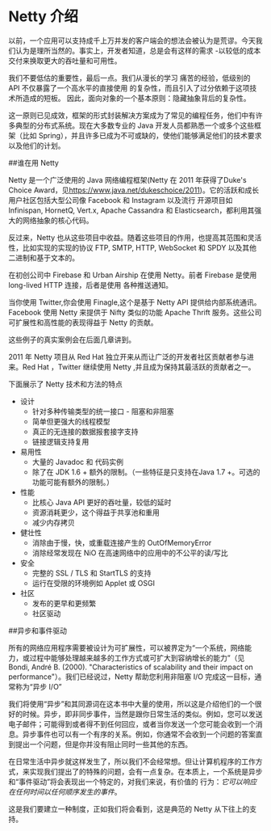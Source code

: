 Netty 介绍
========

以前，一个应用可以支持成千上万并发的客户端会的想法会被认为是荒谬。今天我们认为是理所当然的。事实上，开发者知道，总是会有这样的需求
-以较低的成本交付来换取更大的吞吐量和可用性。

我们不要低估的重要性，最后一点。我们从漫长的学习
痛苦的经验，低级别的 API 不仅暴露了一个高水平的直接使用
的复杂性，而且引入了过分依赖于这项技术所造成的短板。
因此，面向对象的一个基本原则：隐藏抽象背后的复杂性。

这一原则已见成效，框架的形式封装解决方案成为了常见的编程任务，他们中有许多典型的分布式系统。现在大多数专业的 Java 开发人员都熟悉一个或多个这些框架（比如 Spring），并且许多已成为不可或缺的，使他们能够满足他们的技术要求以及他们的计划。

##谁在用 Netty

Netty 是一个广泛使用的 Java 网络编程框架(Netty 在 2011 年获得了Duke's Choice Award，见<https://www.java.net/dukeschoice/2011>)。它的活跃和成长
用户社区包括大型公司像 Facebook 和 Instagram 以及流行
开源项目如 Infinispan, HornetQ, Vert.x, Apache Cassandra 和
Elasticsearch，都利用其强大的网络抽象的核心代码。

反过来，Netty 也从这些项目中收益。随着这些项目的作用，也提高其范围和灵活性，比如实现的实现的协议 FTP, SMTP, HTTP, WebSocket 和 SPDY 以及其他二进制和基于文本的。

在初创公司中 Firebase 和 Urban Airship 在使用 Netty。前者 Firebase 是使用 long-lived HTTP 连接，后者是使用 各种推送通知。

当你使用 Twitter,你会使用 Finagle,这个是基于 Netty API 提供给内部系统通讯。Facebook 使用 Netty 来提供于 Nifty 类似的功能 Apache Thrift 服务。这些公司可扩展性和高性能的表现得益于 Netty 的贡献。

这些例子的真实案例会在后面几章讲到。

2011 年 Netty 项目从 Red Hat 独立开来从而让广泛的开发者社区贡献者参与进来。Red Hat ，Twitter 继续使用 Netty ,并且成为保持其最活跃的贡献者之一。

下面展示了 Netty 技术和方法的特点
 
* 设计
	* 针对多种传输类型的统一接口 - 阻塞和非阻塞
	* 简单但更强大的线程模型
	* 真正的无连接的数据报套接字支持
	* 链接逻辑支持复用
* 易用性
	* 大量的 Javadoc 和 代码实例
	* 除了在 JDK 1.6 + 额外的限制。（一些特征是只支持在Java
1.7 +。可选的功能可能有额外的限制。）
* 性能
	* 比核心 Java API 更好的吞吐量，较低的延时
	* 资源消耗更少，这个得益于共享池和重用
	* 减少内存拷贝 
* 健壮性 
	* 消除由于慢，快，或重载连接产生的 OutOfMemoryError
	* 消除经常发现在 NiO 在高速网络中的应用中的不公平的读/写比
* 安全
	* 完整的 SSL / TLS 和 StartTLS 的支持
	* 运行在受限的环境例如 Applet 或 OSGI
* 社区
	* 发布的更早和更频繁
	* 社区驱动

##异步和事件驱动

所有的网络应用程序需要被设计为可扩展性，可以被界定为“一个系统，网络能力，或过程中能够处理越来越多的工作方式或可扩大到容纳增长的能力”（见 Bondi, André B. (2000). "Characteristics of scalability and their impact on performance"）。我们已经说过，Netty 帮助您利用非阻塞 I/O 完成这一目标，通常称为“异步 I/O”

我们将使用“异步”和其同源词在这本书中大量的使用，所以这是介绍他们的一个很好的时候。异步，即非同步事件，当然是跟你日常生活的类似。例如，您可以发送电子邮件；可能得到或者得不到任何回应，或者当你发送一个您可能会收到一个消息。异步事件也可以有一个有序的关系。例如，你通常不会收到一个问题的答案直到提出一个问题，但是你并没有阻止同时一些其他的东西。

在日常生活中异步就这样发生了，所以我们不会经常想。但让计算机程序的工作方式，来实现我们提出了的特殊的问题，会有一点复杂。在本质上，一个系统是异步和“事件驱动”将会表现出一个特定的，对我们来说，有价值的
行为：*它可以响应在任何时间以任何顺序发生的事件*。

这是我们要建立一种制度，正如我们将会看到，这是典范的 Netty 从下往上的支持。 
	 